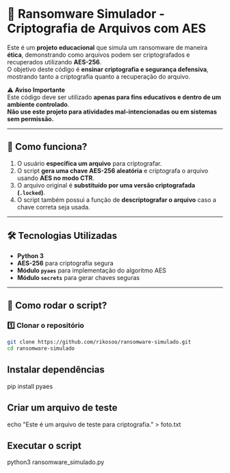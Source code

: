# 🔐 Ransomware Simulador - Criptografia de Arquivos com AES

Este é um **projeto educacional** que simula um ransomware de maneira **ética**, demonstrando como arquivos podem ser criptografados e recuperados utilizando **AES-256**.  
O objetivo deste código é **ensinar criptografia e segurança defensiva**, mostrando tanto a criptografia quanto a recuperação do arquivo.

⚠ **Aviso Importante**  
Este código deve ser utilizado **apenas para fins educativos e dentro de um ambiente controlado**.  
**Não use este projeto para atividades mal-intencionadas ou em sistemas sem permissão.**  

---

## 🚀 Como funciona?

1. O usuário **especifica um arquivo** para criptografar.
2. O script **gera uma chave AES-256 aleatória** e criptografa o arquivo usando **AES no modo CTR**.
3. O arquivo original é **substituído por uma versão criptografada (`.locked`)**.
4. O script também possui a função de **descriptografar o arquivo** caso a chave correta seja usada.

---

## 🛠️ Tecnologias Utilizadas

- **Python 3**
- **AES-256** para criptografia segura
- **Módulo `pyaes`** para implementação do algoritmo AES
- **Módulo `secrets`** para gerar chaves seguras

---

## 📝 Como rodar o script?


### **1️⃣ Clonar o repositório**
```bash
git clone https://github.com/rikosoo/ransomware-simulado.git
cd ransomware-simulado
```

## Instalar dependências
pip install pyaes

##  Criar um arquivo de teste
echo "Este é um arquivo de teste para criptografia." > foto.txt

## Executar o script
python3 ransomware_simulado.py



